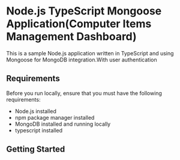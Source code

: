 # Node.js TypeScript Mongoose Application(Computer Items Management Dashboard)

This is a sample Node.js application written in TypeScript and using Mongoose for MongoDB integration.With user authentication

## Requirements

Before you run locally, ensure that you must have the following requirements:

- Node.js installed
- npm package manager installed
- MongoDB installed and running locally
- typescript installed

## Getting Started

<!-- 1. **First clone the repository:**

   ```bash
   git clone https://github.com/Porgramming-Hero-web-course/l2b2-full-stack-a5-server-side-roy-Pritom
   cd change the directory
2. **Install Dependencies:**

   ```bash
   npm install
3. **Configuration(.env):**

   ```bash
   Create a .env file in the root of your project
   DATABASE_URL=Mongodb Uri(username,password)
   PORT=server_port
   Access_secret=your jwt access secret
   JWT_ACCESSTOKEN_EXPIRESIN
   BCRYPT_SALT_ROUNDS
   PORT
4. **Build the typescript code:**

   ```bash
   npm run build
5. **Run Application(production):**

   ```bash
   npm run start:prod
5. **Run Application(development):**

   ```bash
   npm run start:dev
6. **See code problems(eslint):**

   ```bash
   npm run lint
8. **Api end point:**

   ```bash
   Create a product
   Endpoint: /api/v1/product
   put appropriate json data

   Get  Filtered products.
   Endpoint: /api/v1/product?your_query

   Create a Sale
   Endpoint: /api/v1/sale

   Get All Sale
   Endpoint: /api/v1/sale

   Create a user
   Endpoint: /api/v1/user

   Update a Product (Partial Update with Dynamic Update)
   Endpoint: /api/v1/product/:productId

   Get Product by ID
   Endpoint: /api/v1/product/:productId
   
   
9. **Live link (vercel):**

   Live link: https://assignment-5-server-ruddy.vercel.app


   
   


   -->